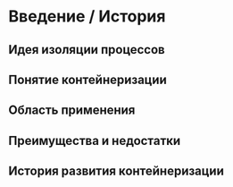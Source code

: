 # Введение / История

## Идея изоляции процессов

## Понятие контейнеризации

## Область применения

## Преимущества и недостатки

## История развития контейнеризации